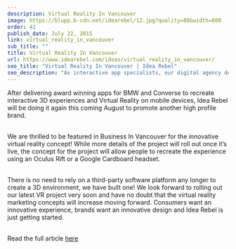 ```yaml
---
description: Virtual Reality In Vancouver
image: https://blupp.b-cdn.net/idearebel/12.jpg?quality=80&width=800
order: 41
publish_date: July 22, 2015
link: virtual_reality_in_vancouver
sub_title: ""
title: Virtual Reality In Vancouver
url: https://www.idearebel.com/ideas/virtual_reality_in_vancouver/
seo_title: "Virtual Reality In Vancouver | Idea Rebel"
seo_description: "As interactive app specialists, our digital agency delivered award-winning apps for BMW & Converse. Now our team is ready to go for the next VR project! "
---
```

After delivering award winning apps for BMW and Converse to recreate interactive 3D experiences and Virtual Reality on mobile devices, Idea Rebel will be doing it again this coming August to promote another high profile brand.

\
We are thrilled to be featured in Business In Vancouver for the innovative virtual reality concept!  While more details of the project will roll out once it’s live, the concept for the project will allow people to recreate the experience using an Oculus Rift or a Google Cardboard headset.

\
There is no need to rely on a third-party software platform any longer to create a 3D environment, we have built one!  We look forward to rolling out our latest VR project very soon and have no doubt that the virtual reality marketing concepts will increase moving forward.  Consumers want an innovative experience, brands want an innovative design and Idea Rebel is just getting started.

\
Read the full article [here](https://biv.com/article/2015/07/virtual-reality-innovators-vr-bc-tech-sector)
